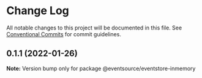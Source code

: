 # Change Log

All notable changes to this project will be documented in this file.
See [Conventional Commits](https://conventionalcommits.org) for commit guidelines.

## 0.1.1 (2022-01-26)

**Note:** Version bump only for package @eventsource/eventstore-inmemory
